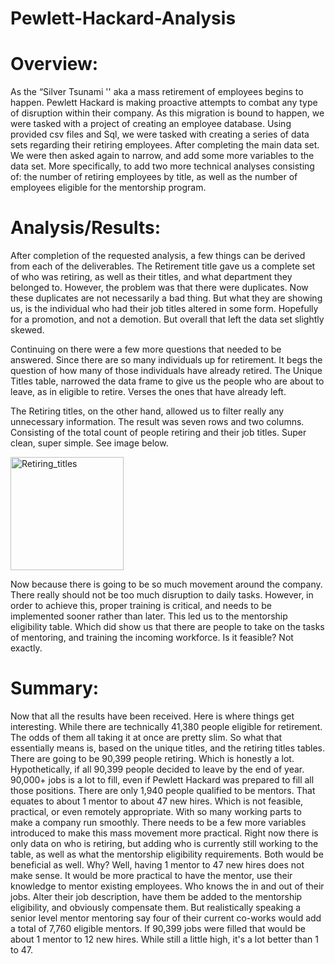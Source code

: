 # Pewlett-Hackard-Analysis

# Overview:
As the “Silver Tsunami '' aka a mass retirement of employees begins to happen. Pewlett Hackard is making proactive attempts to combat any type of disruption within their company. As this migration is bound to happen, we were tasked with a project of creating an employee database. Using provided csv files and Sql, we were tasked with creating a series of data sets regarding their retiring employees. After completing the main data set. We were then asked again to narrow, and add some more variables to the data set. More specifically, to add two more technical analyses consisting of: the number of retiring employees by title, as well as the number of employees eligible for the mentorship program. 

# Analysis/Results:
After completion of the requested analysis, a few things can be derived from each of the deliverables. The Retirement title gave us a complete set of who was retiring, as well as their titles, and what department they belonged to. However, the problem was that there were duplicates. Now these duplicates are not necessarily a bad thing. But what they are showing us, is the individual who had their job titles altered in some form. Hopefully for a promotion, and not a demotion. But overall that left the data set slightly skewed.

Continuing on there were a few more questions that needed to be answered. Since there are so many individuals up for retirement. It begs the question of how many of those individuals have already retired. The Unique Titles table, narrowed the data frame to give us the people who are about to leave, as in eligible to retire. Verses the ones that have already left. 

The Retiring titles, on the other hand, allowed us to filter really any unnecessary information. The result was seven rows and two columns. Consisting of the total count of people retiring and their job titles. Super clean, super simple. See image below. 

<img width="181" alt="Retiring_titles " src="https://user-images.githubusercontent.com/102453818/167755864-31b3dde8-dd0f-45fd-b771-cb85fc792625.png">

Now because there is going to be so much movement around the company. There really should not be too much disruption to daily tasks. However, in order to achieve this, proper training is critical, and needs to be implemented sooner rather than later. This led us to the mentorship eligibility table. Which did show us that there are people to take on the tasks of mentoring, and training the incoming workforce. Is it feasible? Not exactly. 

# Summary: 
Now that all the results have been received. Here is where things get interesting. While there are technically 41,380 people eligible for retirement. The odds of them all taking it at once are pretty slim. So what that essentially means is, based on the unique titles, and the retiring titles tables. There are going to be 90,399 people retiring. Which is honestly a lot. Hypothetically, if all 90,399 people decided to leave by the end of year. 90,000+ jobs is a lot to fill, even if Pewlett Hackard was prepared to fill all those positions. There are only 1,940 people qualified to be mentors. That equates to about 1 mentor to about 47 new hires. Which is not feasible, practical, or even remotely appropriate. With so many working parts to make a company run smoothly. There needs to be a few more variables introduced to make this mass movement more practical. Right now there is only data on who is retiring, but adding who is currently still working to the table, as well as what the mentorship eligibility requirements. Both would be beneficial as well. Why? Well, having 1 mentor to 47 new hires does not make sense. It would be more practical to have the mentor, use their knowledge to mentor existing employees. Who knows the in and out of their jobs. Alter their job description, have them be added to the mentorship eligibility, and obviously compensate them. But realistically speaking a senior level mentor mentoring say four of their current co-works would add a total of 7,760 eligible mentors. If 90,399 jobs were filled that would be about 1 mentor to 12 new hires. While still a little high, it's a lot better than 1 to 47. 









